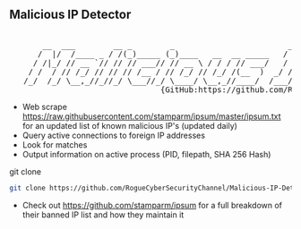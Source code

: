Malicious IP Detector  
----------------------------
 <pre>      
       __  ___        __ _        _                        ____ ____     ____         __               __
      /  |/  /____ _ / /(_)_____ (_)____   __  __ _____   /  _// __ \   / __ \ ___   / /_ ___   _____ / /_ ____   _____
     / /|_/ // __ `// // // ___// // __ \ / / / // ___/   / / / /_/ /  / / / // _ \ / __// _ \ / ___// __// __ \ / ___/
    / /  / // /_/ // // // /__ / // /_/ // /_/ /(__  )  _/ / / ____/  / /_/ //  __// /_ /  __// /__ / /_ / /_/ // /
   /_/  /_/ \__,_//_//_/ \___//_/ \____/ \__,_//____/  /___//_/      /_____/ \___/ \__/ \___/ \___/ \__/ \____//_/
                                {GitHub:https://github.com/RogueCyberSecurityChannel} </pre>


- Web scrape https://raw.githubusercontent.com/stamparm/ipsum/master/ipsum.txt for  an updated list of known malicious IP's (updated daily)
- Query active connections to foreign IP addresses
- Look for matches
- Output information on active process (PID, filepath, SHA 256 Hash)

git clone
```sh
git clone https://github.com/RogueCyberSecurityChannel/Malicious-IP-Detector
```
 - Check out https://github.com/stamparm/ipsum for a full breakdown of their banned IP list and how they maintain it
